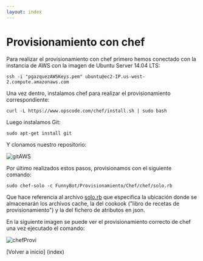 ```yaml
---
layout: index
---
```


# Provisionamiento con chef

Para realizar el provisionamiento con chef primero hemos conectado con la instancia de AWS con la imagen de Ubuntu Server 14.04 LTS:
```
ssh -i "pgazquezAWSKeys.pem" ubuntu@ec2-IP.us-west-2.compute.amazonaws.com
```

Una vez dentro, instalamos chef para realizar el provisionamiento correspondiente:

```
curl -L https://www.opscode.com/chef/install.sh | sudo bash
```

Luego instalamos Git:

```
sudo apt-get install git
```

Y clonamos nuestro repositorio:

![gitAWS](http://i1042.photobucket.com/albums/b422/Pedro_Gazquez_Navarrete/Captura%20de%20pantalla%20de%202016-11-24%2013-55-05_zpsfjhvhz1l.png)

Por último realizados estos pasos, provisionamos con el siguiente comando:

```
sudo chef-solo -c FunnyBot/Provisionamiento/Chef/chef/solo.rb

```

Que hace referencia al archivo [solo.rb](https://github.com/pedrogazquez/FunnyBot/blob/master/Provisionamiento/Chef/chef/solo.rb) que especifica la ubicación donde se almacenarán los archivos cache, la del cookook ("libro de recetas de provisionamiento") y la del fichero de atributos en json.


En la siguiente imagen se puede ver el provisionamiento correcto de chef una vez ejecutado el comando:

![chefProvi](http://i1042.photobucket.com/albums/b422/Pedro_Gazquez_Navarrete/ejecutandoCHef_zpsp8iqhauj.png)


[Volver a inicio] (index)
